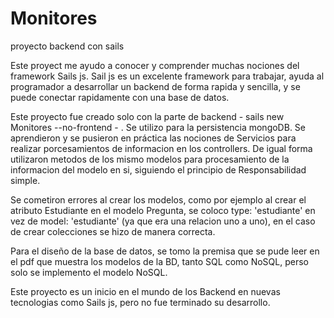 # Monitores
proyecto backend con sails 

Este proyect me ayudo a conocer y comprender muchas nociones del framework Sails js.
Sail js es un excelente framework para trabajar, ayuda al programador a desarrollar un backend de forma rapida y sencilla, y se puede conectar rapidamente con una base de datos.

Este proyecto fue creado solo con la parte de backend  - sails new Monitores --no-frontend - . Se utilizo para la persistencia
mongoDB. Se aprendieron y se pusieron en práctica las nociones de Servicios para realizar porcesamientos de informacion en los controllers. De igual forma utilizaron metodos de los mismo modelos para procesamiento de la informacion del modelo en si, siguiendo el principio de 
Responsabilidad simple.

Se cometiron errores al crear los modelos, como por ejemplo al crear el atributo Estudiante en el modelo Pregunta, se coloco
type: 'estudiante' en vez de model: 'estudiante' (ya que era una relacion uno a uno), en el caso de crear colecciones se hizo de manera correcta.

Para el diseño de la base de datos, se tomo la premisa que se pude leer en el pdf que muestra los modelos de la BD, tanto SQL como NoSQL, perso 
solo se implemento el modelo NoSQL.

Este proyecto es un inicio en el mundo de los Backend en nuevas tecnologias como Sails js, pero no fue terminado su desarrollo.
